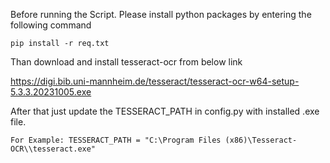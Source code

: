 Before running the Script. Please install python packages by entering the following command

    pip install -r req.txt

Than download and install tesseract-ocr from below link

   https://digi.bib.uni-mannheim.de/tesseract/tesseract-ocr-w64-setup-5.3.3.20231005.exe

After that just update the TESSERACT_PATH in config.py with installed .exe file.

    For Example: TESSERACT_PATH = "C:\Program Files (x86)\Tesseract-OCR\\tesseract.exe"
